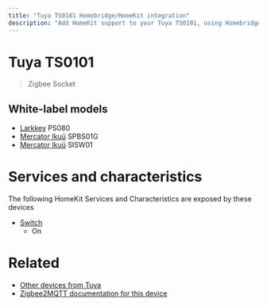 ```yaml
---
title: "Tuya TS0101 Homebridge/HomeKit integration"
description: "Add HomeKit support to your Tuya TS0101, using Homebridge, Zigbee2MQTT and homebridge-z2m."
---
```

<!---
This file has been GENERATED using src/docgen/docgen.ts
DO NOT EDIT THIS FILE MANUALLY!
-->
# Tuya TS0101
> Zigbee Socket


## White-label models
* [Larkkey](../index.md#larkkey) PS080
* [Mercator Ikuü](../index.md#mercator_ikuu) SPBS01G
* [Mercator Ikuü](../index.md#mercator_ikuu) SISW01

# Services and characteristics
The following HomeKit Services and Characteristics are exposed by
these devices

* [Switch](../../switch.md)
  * On


# Related
* [Other devices from Tuya](../index.md#tuya)
* [Zigbee2MQTT documentation for this device](https://www.zigbee2mqtt.io/devices/TS0101.html)